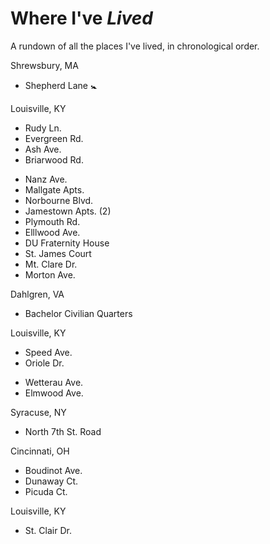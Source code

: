 # Where I've *Lived*

A rundown of all the places I've lived, in chronological order.

Shrewsbury, MA

- Shepherd Lane :baby_symbol:

Louisville, KY

- Rudy Ln.
- Evergreen Rd.
- Ash Ave.
- Briarwood Rd.
* Nanz Ave.
* Mallgate Apts.
* Norbourne Blvd.
* Jamestown Apts. (2)
* Plymouth Rd.
* Elllwood Ave.
* DU Fraternity House
* St. James Court
* Mt. Clare Dr.
* Morton Ave.

Dahlgren, VA

- Bachelor Civilian Quarters

Louisville, KY
- Speed Ave.
- Oriole Dr.
* Wetterau Ave.
* Elmwood Ave.

Syracuse, NY
* North 7th St. Road

Cincinnati, OH
* Boudinot Ave.
* Dunaway Ct.
* Picuda Ct.

Louisville, KY
* St. Clair Dr.

